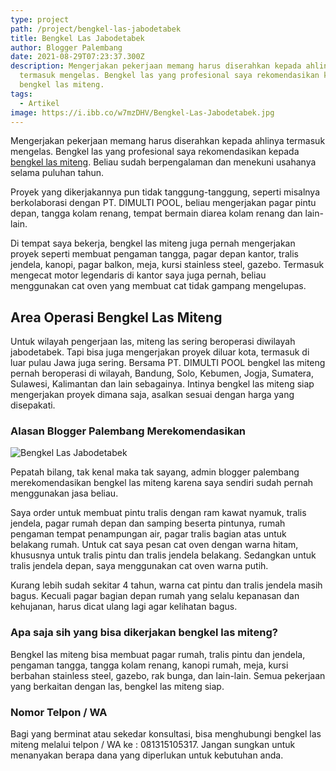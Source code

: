 ```yaml
---
type: project
path: /project/bengkel-las-jabodetabek
title: Bengkel Las Jabodetabek
author: Blogger Palembang
date: 2021-08-29T07:23:37.300Z
description: Mengerjakan pekerjaan memang harus diserahkan kepada ahlinya
  termasuk mengelas. Bengkel las yang profesional saya rekomendasikan kepada
  bengkel las miteng.
tags:
  - Artikel
image: https://i.ibb.co/w7mzDHV/Bengkel-Las-Jabodetabek.jpg
---
```

Mengerjakan pekerjaan memang harus diserahkan kepada ahlinya termasuk mengelas. Bengkel las yang profesional saya rekomendasikan kepada [bengkel las miteng](https://hnn.neocities.org/tags/mringgani/bengkel-las-jabodetabek-profesional-mas-miteng.html). Beliau sudah berpengalaman dan menekuni usahanya selama puluhan tahun.

Proyek yang dikerjakannya pun tidak tanggung-tanggung, seperti misalnya berkolaborasi dengan PT. DIMULTI POOL, beliau mengerjakan pagar pintu depan, tangga kolam renang, tempat bermain diarea kolam renang dan lain-lain.

Di tempat saya bekerja, bengkel las miteng juga pernah mengerjakan proyek seperti membuat pengaman tangga, pagar depan kantor, tralis jendela, kanopi, pagar balkon, meja, kursi stainless steel, gazebo. Termasuk mengecat motor legendaris di kantor saya juga pernah, beliau menggunakan cat oven yang membuat cat tidak gampang mengelupas.

## Area Operasi Bengkel Las Miteng

Untuk wilayah pengerjaan las, miteng las sering beroperasi diwilayah jabodetabek. Tapi bisa juga mengerjakan proyek diluar kota, termasuk di luar pulau Jawa juga sering. Bersama PT. DIMULTI POOL bengkel las miteng pernah beroperasi di wilayah, Bandung, Solo, Kebumen, Jogja, Sumatera, Sulawesi, Kalimantan dan lain sebagainya. Intinya bengkel las miteng siap mengerjakan proyek dimana saja, asalkan sesuai dengan harga yang disepakati.

### Alasan Blogger Palembang Merekomendasikan

![Bengkel Las Jabodetabek](https://i.ibb.co/DQ5Rcvk/Bengkel-Las-Jabodetabek-1.jpg" "Bengkel Las Jabodetabek")

Pepatah bilang, tak kenal maka tak sayang, admin blogger palembang merekomendasikan bengkel las miteng karena saya sendiri sudah pernah menggunakan jasa beliau. 

Saya order untuk membuat pintu tralis dengan ram kawat nyamuk, tralis jendela, pagar rumah depan dan samping beserta pintunya, rumah pengaman tempat penampungan air, pagar tralis bagian atas untuk belakang rumah. Untuk cat saya pesan cat oven dengan warna hitam, khususnya untuk tralis pintu dan tralis jendela belakang. Sedangkan untuk tralis jendela depan, saya menggunakan cat oven warna putih.

Kurang lebih sudah sekitar 4 tahun, warna cat pintu dan tralis jendela masih bagus. Kecuali pagar bagian depan rumah yang selalu kepanasan dan kehujanan, harus dicat ulang lagi agar kelihatan bagus.

### Apa saja sih yang bisa dikerjakan bengkel las miteng?

Bengkel las miteng bisa membuat pagar rumah, tralis pintu dan jendela, pengaman tangga, tangga kolam renang, kanopi rumah, meja, kursi berbahan stainless steel, gazebo, rak bunga, dan lain-lain. Semua pekerjaan yang berkaitan dengan las, bengkel las miteng siap. 

### Nomor Telpon / WA

Bagi yang berminat atau sekedar konsultasi, bisa menghubungi bengkel las miteng melalui telpon / WA ke : 081315105317. Jangan sungkan untuk menanyakan berapa dana yang diperlukan untuk kebutuhan anda.